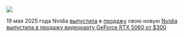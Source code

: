 <!--2025-05-19 13:28:47-->
<div class="yb">
  <div class="rss habr"><img src="https://habrastorage.org/getpro/habr/upload_files/30c/d86/47c/30cd8647ce6f73786478f5d657871473.jpg" /><p>19 мая 2025 года Nvidia <a href="https://www.nvidia.com/en-eu/geforce/graphics-cards/50-series/rtx-5060-family/" rel="noopener noreferrer nofollow">выпустила</a> в <a href="https://www.gigabyte.com/ru/Graphics-Card/GV-N5060AORUS-E-8GD" rel="noopener noreferrer nofollow">продажу</a> свою новую <a... <p class="titl"><a href="https://habr.com/ru/news/910786/?utm_source=habrahabr&utm_medium=rss&utm_campaign=910786">Nvidia выпустила в продажу видеокарту GeForce RTX 5060 от $300</a></p></div>
</div>
